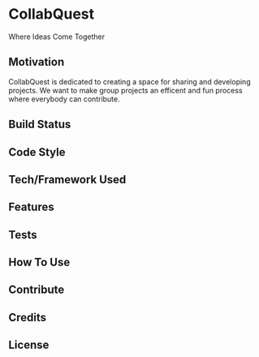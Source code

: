 # CollabQuest
Where Ideas Come Together 

## Motivation 
CollabQuest is dedicated to creating a space for sharing and developing projects. We want to make group projects an efficent and fun process where everybody can contribute. 

## Build Status

## Code Style

## Tech/Framework Used 

## Features 

## Tests

## How To Use

## Contribute 

## Credits 

## License 
